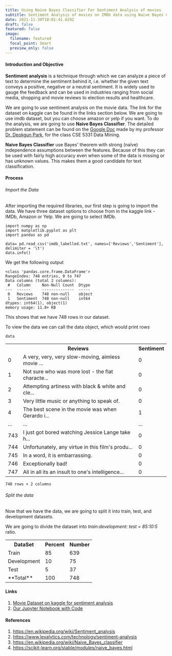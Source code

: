 ```yaml
---
title: Using Naive Bayes Classifier For Sentiment Analysis of movies
subtitle: Sentiment Analysis of movies on IMDb data using Naive Bayes Classifier
date: 2021-11-30T18:01:41.629Z
draft: false
featured: false
image:
  filename: featured
  focal_point: Smart
  preview_only: false
---
```

#### Introduction and Objective

**Sentiment analysis** is a technique through which we can analyze a piece of text to determine the sentiment behind it, i.e. whether the given text conveys a positive, negative or a neutral sentiment. It is widely used to gauge the feedback and can be used in industries ranging from social media, shopping and movie reviews to election results and healthcare.

We are going to use sentiment analysis on the movie data. The link for the dataset on kaggle can be found in the links section below. We are going to use imdb dataset, but you can choose amazon or yelp if you want. To do the analysis, we are going to use **Naive Bayes Classifier**. The detailed problem statement can be found on the [Google Doc](https://docs.google.com/document/d/1bmCm9TXwqp5tX7lpg14NkaB3dBSg15cCC7ICxeB-vB4/edit) made by my professor [Dr. Deokgun Park](https://crystal.uta.edu/~park/), for the class CSE 5331 Data Mining.

**Naive Bayes Classifier** use Bayes' theorem with strong (naïve) independence assumptions between the features. Because of this they can be used with fairly high accuracy even when some of the data is missing or has unknown values. This makes them a good candidate for text classification.

#### Process

###### Import the Data

After importing the required libraries, our first step is going to import the data. We have three dataset options to choose from in the kaggle link - IMDb, Amazon or Yelp. We are going to select IMDb.

```
import numpy as np
import matplotlib.pyplot as plt
import pandas as pd

data= pd.read_csv('imdb_labelled.txt', names=['Reviews','Sentiment'], delimiter = '\t')
data.info()
```

We get the following output

```
<class 'pandas.core.frame.DataFrame'>
RangeIndex: 748 entries, 0 to 747
Data columns (total 2 columns):
 #   Column     Non-Null Count  Dtype 
---  ------     --------------  ----- 
 0   Reviews    748 non-null    object
 1   Sentiment  748 non-null    int64 
dtypes: int64(1), object(1)
memory usage: 11.8+ KB
```

This shows that we have 748 rows in our dataset.

To view the data we can call the data object, which would print rows

```
data
```

<table>
<tr>
<th> </th>
<th>Reviews</th>
<th>Sentiment</th>
</tr>
<tr>
<td>0</td>
<td>A very, very, very slow-moving, aimless movie ...</td>
<td>0</td>
</tr>
<tr>
<td>1</td>
<td>Not sure who was more lost - the flat characte...</td>
<td>0</td>
</tr>
<tr>
<td>2</td>
<td>Attempting artiness with black & white and cle...</td>
<td>0</td>
</tr>
<tr>
<td>3</td>
<td>Very little music or anything to speak of.</td>
<td>0</td>
</tr>
<tr>
<td>4</td>
<td>The best scene in the movie was when Gerardo i...</td>
<td>1</td>
</tr>
<tr>
<td>...</td>
<td>...</td>
<td>...</td>
</tr>
<tr>
<td>743</td>
<td>I just got bored watching Jessice Lange take h...</td>
<td>0</td>
</tr>
<tr>
<td>744</td>
<td>Unfortunately, any virtue in this film's produ...</td>
<td>0</td>
</tr>
<tr>
<td>745</td>
<td>In a word, it is embarrassing.</td>
<td>0</td>
</tr>
<tr>
<td>746</td>
<td>Exceptionally bad!</td>
<td>0</td>
</tr>
<tr>
<td>747</td>
<td>All in all its an insult to one's intelligence...</td>
<td>0</td>
</tr>
</table>

```
748 rows × 2 columns
```

###### Split the data

Now that we have the data, we are going to split it into train, test, and development datasets.

We are going to divide the dataset into *train:development: test = 85:10:5* ratio.

<table>
<tr>
<th>DataSet</th>
<th>Percent</th>
<th>Number</th>
</tr>
<tr>
<td>Train</td>
<td>85</td>
<td>639</td>
</tr>
<tr>
<td>Development</td>
<td>10</td>
<td>75</td>
</tr>
<tr>
<td>Test</td>
<td>5</td>
<td>37</td>
</tr>
<tr>
<td>**Total**</td>
<td>100</td>
<td>748</td>
</tr>
</table>

#### Links

1. [Movie Dataset on kaggle for sentiment analysis](https://www.kaggle.com/marklvl/sentiment-labelled-sentences-data-set)
2. [Our Jupyter Notebook with Code](https://github.com/skbt/Sentiment-analysis-using-Naive-Bayes/blob/main/Sentiment-Analysis-using-NBC.ipynb)

#### References

1. https://en.wikipedia.org/wiki/Sentiment_analysis
2. https://www.lexalytics.com/technology/sentiment-analysis
3. https://en.wikipedia.org/wiki/Naive_Bayes_classifier
4. https://scikit-learn.org/stable/modules/naive_bayes.html